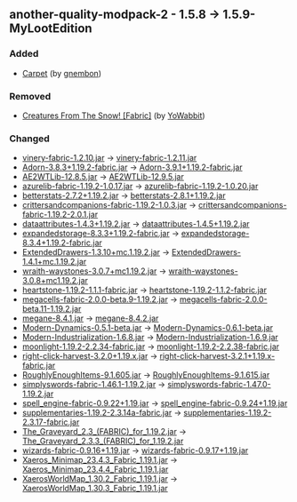 ## another-quality-modpack-2 - 1.5.8 -> 1.5.9-MyLootEdition

### Added

  * [Carpet](https://www.curseforge.com/minecraft/mc-mods/carpet) (by [gnembon](https://www.curseforge.com/members/gnembon/projects))

### Removed

  * [Creatures From The Snow! [Fabric]](https://www.curseforge.com/minecraft/mc-mods/creatures-from-the-snow-fabric) (by [YoWabbit](https://www.curseforge.com/members/YoWabbit/projects))

### Changed

  * [vinery-fabric-1.2.10.jar](https://www.curseforge.com/minecraft/mc-mods/lets-do-wine/files/4555906) -> [vinery-fabric-1.2.11.jar](https://www.curseforge.com/minecraft/mc-mods/lets-do-wine/files/4559566)
  * [Adorn-3.8.3+1.19.2-fabric.jar](https://www.curseforge.com/minecraft/mc-mods/adorn/files/4523391) -> [Adorn-3.9.1+1.19.2-fabric.jar](https://www.curseforge.com/minecraft/mc-mods/adorn/files/4568549)
  * [AE2WTLib-12.8.5.jar](https://www.curseforge.com/minecraft/mc-mods/applied-energistics-2-wireless-terminals/files/4333616) -> [AE2WTLib-12.9.5.jar](https://www.curseforge.com/minecraft/mc-mods/applied-energistics-2-wireless-terminals/files/4570564)
  * [azurelib-fabric-1.19.2-1.0.17.jar](https://www.curseforge.com/minecraft/mc-mods/azurelib/files/4509804) -> [azurelib-fabric-1.19.2-1.0.20.jar](https://www.curseforge.com/minecraft/mc-mods/azurelib/files/4569679)
  * [betterstats-2.7.2+1.19.2.jar](https://www.curseforge.com/minecraft/mc-mods/better-stats/files/4551864) -> [betterstats-2.8.1+1.19.2.jar](https://www.curseforge.com/minecraft/mc-mods/better-stats/files/4561815)
  * [crittersandcompanions-fabric-1.19.2-1.0.3.jar](https://www.curseforge.com/minecraft/mc-mods/critters-and-companions/files/4328857) -> [crittersandcompanions-fabric-1.19.2-2.0.1.jar](https://www.curseforge.com/minecraft/mc-mods/critters-and-companions/files/4568891)
  * [dataattributes-1.4.3+1.19.2.jar](https://www.curseforge.com/minecraft/mc-mods/data-attributes/files/4470523) -> [dataattributes-1.4.5+1.19.2.jar](https://www.curseforge.com/minecraft/mc-mods/data-attributes/files/4565001)
  * [expandedstorage-8.3.3+1.19.2-fabric.jar](https://www.curseforge.com/minecraft/mc-mods/expanded-storage/files/4541058) -> [expandedstorage-8.3.4+1.19.2-fabric.jar](https://www.curseforge.com/minecraft/mc-mods/expanded-storage/files/4568476)
  * [ExtendedDrawers-1.3.10+mc.1.19.2.jar](https://www.curseforge.com/minecraft/mc-mods/extended-drawers/files/4517310) -> [ExtendedDrawers-1.4.1+mc.1.19.2.jar](https://www.curseforge.com/minecraft/mc-mods/extended-drawers/files/4562404)
  * [wraith-waystones-3.0.7+mc1.19.2.jar](https://www.curseforge.com/minecraft/mc-mods/fabric-waystones/files/4426434) -> [wraith-waystones-3.0.8+mc1.19.2.jar](https://www.curseforge.com/minecraft/mc-mods/fabric-waystones/files/4567225)
  * [heartstone-1.19.2-1.1.1-fabric.jar](https://www.curseforge.com/minecraft/mc-mods/heartstone/files/4389914) -> [heartstone-1.19.2-1.1.2-fabric.jar](https://www.curseforge.com/minecraft/mc-mods/heartstone/files/4569322)
  * [megacells-fabric-2.0.0-beta.9-1.19.2.jar](https://www.curseforge.com/minecraft/mc-mods/mega-cells/files/4494486) -> [megacells-fabric-2.0.0-beta.11-1.19.2.jar](https://www.curseforge.com/minecraft/mc-mods/mega-cells/files/4562656)
  * [megane-8.4.1.jar](https://www.curseforge.com/minecraft/mc-mods/megane/files/4553036) -> [megane-8.4.2.jar](https://www.curseforge.com/minecraft/mc-mods/megane/files/4562614)
  * [Modern-Dynamics-0.5.1-beta.jar](https://www.curseforge.com/minecraft/mc-mods/modern-dynamics/files/4526928) -> [Modern-Dynamics-0.6.1-beta.jar](https://www.curseforge.com/minecraft/mc-mods/modern-dynamics/files/4562941)
  * [Modern-Industrialization-1.6.8.jar](https://www.curseforge.com/minecraft/mc-mods/modern-industrialization/files/4546843) -> [Modern-Industrialization-1.6.9.jar](https://www.curseforge.com/minecraft/mc-mods/modern-industrialization/files/4569259)
  * [moonlight-1.19.2-2.2.34-fabric.jar](https://www.curseforge.com/minecraft/mc-mods/selene/files/4545413) -> [moonlight-1.19.2-2.2.38-fabric.jar](https://www.curseforge.com/minecraft/mc-mods/selene/files/4569959)
  * [right-click-harvest-3.2.0+1.19.x.jar](https://www.curseforge.com/minecraft/mc-mods/rightclickharvest/files/4539603) -> [right-click-harvest-3.2.1+1.19.x-fabric.jar](https://www.curseforge.com/minecraft/mc-mods/rightclickharvest/files/4565172)
  * [RoughlyEnoughItems-9.1.605.jar](https://www.curseforge.com/minecraft/mc-mods/roughly-enough-items/files/4557897) -> [RoughlyEnoughItems-9.1.615.jar](https://www.curseforge.com/minecraft/mc-mods/roughly-enough-items/files/4561838)
  * [simplyswords-fabric-1.46.1-1.19.2.jar](https://www.curseforge.com/minecraft/mc-mods/simply-swords/files/4532191) -> [simplyswords-fabric-1.47.0-1.19.2.jar](https://www.curseforge.com/minecraft/mc-mods/simply-swords/files/4553235)
  * [spell_engine-fabric-0.9.22+1.19.jar](https://www.curseforge.com/minecraft/mc-mods/spell-engine/files/4557214) -> [spell_engine-fabric-0.9.24+1.19.jar](https://www.curseforge.com/minecraft/mc-mods/spell-engine/files/4565272)
  * [supplementaries-1.19.2-2.3.14a-fabric.jar](https://www.curseforge.com/minecraft/mc-mods/supplementaries/files/4555794) -> [supplementaries-1.19.2-2.3.17-fabric.jar](https://www.curseforge.com/minecraft/mc-mods/supplementaries/files/4568478)
  * [The_Graveyard_2.3_(FABRIC)_for_1.19.2.jar](https://www.curseforge.com/minecraft/mc-mods/the-graveyard-fabric/files/4100322) -> [The_Graveyard_2.3.3_(FABRIC)_for_1.19.2.jar](https://www.curseforge.com/minecraft/mc-mods/the-graveyard-fabric/files/4555248)
  * [wizards-fabric-0.9.16+1.19.jar](https://www.curseforge.com/minecraft/mc-mods/wizards/files/4555901) -> [wizards-fabric-0.9.17+1.19.jar](https://www.curseforge.com/minecraft/mc-mods/wizards/files/4559755)
  * [Xaeros_Minimap_23.4.3_Fabric_1.19.1.jar](https://www.curseforge.com/minecraft/mc-mods/xaeros-minimap/files/4538265) -> [Xaeros_Minimap_23.4.4_Fabric_1.19.1.jar](https://www.curseforge.com/minecraft/mc-mods/xaeros-minimap/files/4550313)
  * [XaerosWorldMap_1.30.2_Fabric_1.19.1.jar](https://www.curseforge.com/minecraft/mc-mods/xaeros-world-map/files/4536624) -> [XaerosWorldMap_1.30.3_Fabric_1.19.1.jar](https://www.curseforge.com/minecraft/mc-mods/xaeros-world-map/files/4550332)

